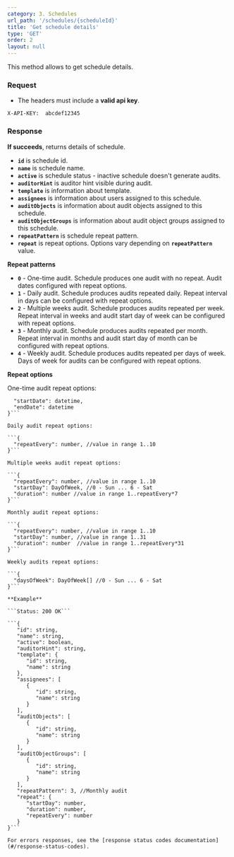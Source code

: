 ```yaml
---
category: 3. Schedules
url_path: '/schedules/{scheduleId}'
title: 'Get schedule details'
type: 'GET'
order: 2
layout: null
---
```


This method allows to get schedule details.

### Request
* The headers must include a **valid api key**.

```X-API-KEY:  abcdef12345```

### Response

**If succeeds**, returns details of schedule.

* **`id`** is schedule id.
* **`name`** is schedule name.
* **`active`** is schedule status - inactive schedule doesn't generate audits.
* **`auditorHint`** is auditor hint visible during audit.
* **`template`** is information about template.
* **`assignees`** is information about users assigned to this schedule.
* **`auditObjects`** is information about audit objects assigned to this schedule.
* **`auditObjectGroups`** is information about audit object groups assigned to this schedule.
* **`repeatPattern`** is schedule repeat pattern.
* **`repeat`** is repeat options. Options vary depending on **`repeatPattern`** value.

**Repeat patterns**

* **`0`** - One-time audit. Schedule produces one audit with no repeat. Audit dates configured with repeat options.
* **`1`** - Daily audit. Schedule produces audits repeated daily. Repeat interval in days can be configured with repeat options.
* **`2`** - Multiple weeks audit. Schedule produces audits repeated per week. Repeat interval in weeks and audit start day of week can be configured with repeat options.
* **`3`** - Monthly audit. Schedule produces audits repeated per month. Repeat interval in months and audit start day of month can be configured with repeat options.
* **`4`** - Weekly audit. Schedule produces audits repeated per days of week. Days of week for audits can be configured with repeat options.

**Repeat options**

One-time audit repeat options:

```{
  "startDate": datetime,
  "endDate": datetime
}```

Daily audit repeat options:

```{
  "repeatEvery": number, //value in range 1..10
}```

Multiple weeks audit repeat options:

```{
  "repeatEvery": number, //value in range 1..10
  "startDay": DayOfWeek, //0 - Sun ... 6 - Sat
  "duration": number //value in range 1..repeatEvery*7
}```

Monthly audit repeat options:

```{
  "repeatEvery": number, //value in range 1..10
  "startDay": number, //value in range 1..31
  "duration": number  //value in range 1..repeatEvery*31
}```

Weekly audits repeat options:

```{
  "daysOfWeek": DayOfWeek[] //0 - Sun ... 6 - Sat
}```

**Example**

```Status: 200 OK```

```{
   "id": string,
   "name": string,
   "active": boolean,
   "auditorHint": string,
   "template": {
      "id": string,
      "name": string
   },
   "assignees": [
      {
         "id": string,
         "name": string
      }
   ],
   "auditObjects": [
      {
         "id": string,
         "name": string
      }
   ],
   "auditObjectGroups": [
      {
         "id": string,
         "name": string
      }
   ],
   "repeatPattern": 3, //Monthly audit
   "repeat": {
      "startDay": number,
      "duration": number,
      "repeatEvery": number
   }
}```

For errors responses, see the [response status codes documentation](#/response-status-codes).
